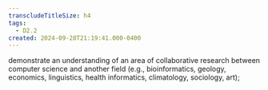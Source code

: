 ```yaml
---
transcludeTitleSize: h4
tags:
  - D2.2
created: 2024-09-28T21:19:41.000-0400
---
```

demonstrate an understanding of an area of collaborative research between computer science and another field (e.g., bioinformatics, geology, economics, linguistics, health informatics, climatology, sociology, art);